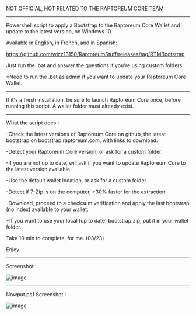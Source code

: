 NOT OFFICIAL, NOT RELATED TO THE RAPTOREUM CORE TEAM

-----------------------------------

Powershell script to apply a Bootstrap to the Raptoreum Core Wallet and update to the latest version, on Windows 10.

Available in English, in French, and in Spanish:

https://github.com/wizz13150/RaptoreumStuff/releases/tag/RTMBootstrap

Just run the .bat and answer the questions if you're using custom folders.

*Need to run the .bat as admin if you want to update your Raptoreum Core Wallet.

-----------------------------------

If it's a fresh installation, be sure to launch Raptoreum Core once, before running this script. A wallet folder must already exist.

-----------------------------------

What the script does :

-Check the latest versions of Raptoreum Core on github, the latest bootstrap on bootstrap.raptoreum.com, with links to download.

-Detect your Raptoreum Core version, or ask for a custom folder.

-If you are not up to date, will ask if you want to update Raptoreum Core to the latest version available.

-Use the default wallet location, or ask for a custom folder.

-Detect if 7-Zip is on the computer, +30% faster for the extraction.

-Download, proceed to a checksum verification and apply the last bootstrap (no index) available to your wallet. 

*If you want to use your local (up to date) bootstrap.zip, put it in your wallet folder.

Take 10 min to complete, for me. (03/23)

Enjoy.

-----------------------------------

Screenshot :


![image](https://user-images.githubusercontent.com/22177081/223608627-fadb985e-4757-4aff-9d24-acc4d43e482d.png)


-----------------------------------

Nowput.ps1 Screenshot :


![image](https://user-images.githubusercontent.com/22177081/224513145-19107bc6-dab1-4e9d-9785-f64e384b3498.png)


